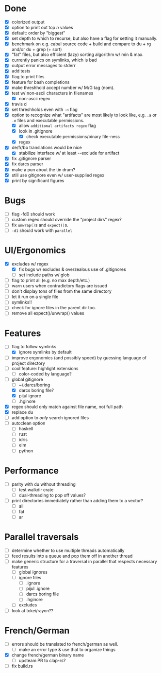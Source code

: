 # Done 

- [x] colorized output
- [x] option to print out top *n* values
- [x] default: order by "biggest"
- [x] set depth to which to recurse, but also have a flag for setting it
  manually.
- [x] benchmark on e.g. cabal source code + build and compare to du + rg and/or
  du + grep (+ sort)
- [x] "fat" files, but also efficient (lazy) sorting algorithm w/ min & max.
- [x] currently panics on symlinks, which is bad
- [x] output error messages to stderr
- [x] add tests
- [x] flag to print files
- [x] feature for bash completions
- [x] make threshhold accept number w/ M/G tag (nom).
- [x] test w/ non-ascii characters in filenames
  - [x] non-ascii regex
- [x] travis ci
- [x] set threshholds even with `-n` flag
- [x] option to recognize what "artifacts" are most likely to look like, e.g. `.a` or
  `.o` files and executable permissions.
  - [x] allow `additional artifacts regex` flag
  - [x] look in .gitignore
    - [x] check executable permissions/binary file-ness
  - [x] regex
- [x] de/fr/bo translations would be nice
  - [x] stabilize interface w/ at least --exclude for artifact
- [x] fix .gitignore parser
- [x] fix darcs parser
- [x] make a pun about the tin drum?
- [x] still use gitignore even w/ user-supplied regex
- [x] print by significant figures

# Bugs

- [ ] flag -fd0 should work
- [ ] custom regex should override the "project dirs" regex?
- [ ] fix `unwrap()`s and `expect()`s.
- [ ] `-d1` should work with `parallel`

# UI/Ergonomics

- [x] excludes w/ regex
  - [x] fix bugs w/ excludes & overzealous use of .gitignores
  - [ ] set include paths w/ glob
- [ ] flag to print all (e.g. no max depth/etc.)
- [ ] warn users when contradictory flags are issued
- [ ] don't display tons of files from the same directory
- [ ] let it run on a single file
- [ ] symlinks!!
- [ ] check for ignore files in the parent dir too.
- [ ] remove all expect()/unwrap() values

# Features

- [ ] flag to follow symlinks
  - [x] ignore symlinks by default
- [ ] improve ergonomics (and possibly speed) by guessing language of project
  directory
- [ ] cool feature: highlight extensions
  - [ ] color-coded by language?
- [ ] global gitignore
  - [ ] ~/.darcs/boring
  - [x] darcs boring file?
  - [x] pijul ignore
  - [ ] .hginore
- [x] regex should only match against file name, not full path
- [x] replace du
- [ ] add option to *only* search ignored files
- [ ] autoclean option
  - [ ] haskell
  - [ ] rust
  - [ ] idris
  - [ ] elm
  - [ ] python

# Performance

- [ ] parity with du without threading
  - [ ] test walkdir crate
  - [ ] dual-threading to pop off values?
- [ ] print directories immediately rather than adding them to a vector?
  - [ ] all
  - [ ] fat
  - [ ] ar

# Parallel traversals

- [ ] determine whether to use multiple threads automatically
- [ ] feed results into a queue and pop them off in another thread
- [ ] make generic structure for a traversal in parallel that respects necessary
  features
  - [ ] global ignores
  - [ ] ignore files
    - [ ] .ignore
    - [ ] pijul .ignore
    - [ ] darcs boring file
    - [ ] .hginore
  - [ ] excludes
- [ ] look at tokei/rayon??

# French/German

- [ ] errors should be translated to french/german as well.
  - [ ] make an error type & use that to organize things
- [x] change french/german binary name
  - [ ] upsteam PR to clap-rs?
- [ ] fix build.rs
